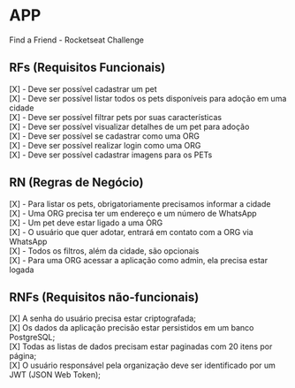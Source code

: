 # APP

Find a Friend - Rocketseat Challenge <br>

## RFs (Requisitos Funcionais)
[X] - Deve ser possível cadastrar um pet<br>
[X] - Deve ser possível listar todos os pets disponíveis para adoção em uma cidade<br>
[X] - Deve ser possível filtrar pets por suas características<br>
[X] - Deve ser possível visualizar detalhes de um pet para adoção<br>
[X] - Deve ser possível se cadastrar como uma ORG<br>
[X] - Deve ser possível realizar login como uma ORG<br>
[X] - Deve ser possível cadastrar imagens para os PETs <br>

## RN (Regras de Negócio)
[X] - Para listar os pets, obrigatoriamente precisamos informar a cidade<br>
[X] - Uma ORG precisa ter um endereço e um número de WhatsApp<br>
[X] - Um pet deve estar ligado a uma ORG<br>
[X] - O usuário que quer adotar, entrará em contato com a ORG via WhatsApp<br>
[X] - Todos os filtros, além da cidade, são opcionais<br>
[X] - Para uma ORG acessar a aplicação como admin, ela precisa estar logada<br>

## RNFs (Requisitos não-funcionais)
[X] A senha do usuário precisa estar criptografada;<br>
[X] Os dados da aplicação precisão estar persistidos em um banco PostgreSQL;<br>
[X] Todas as listas de dados precisam estar paginadas com 20 itens por página;<br>
[X] O usuário responsável pela organização deve ser identificado por um JWT (JSON Web Token);<br>